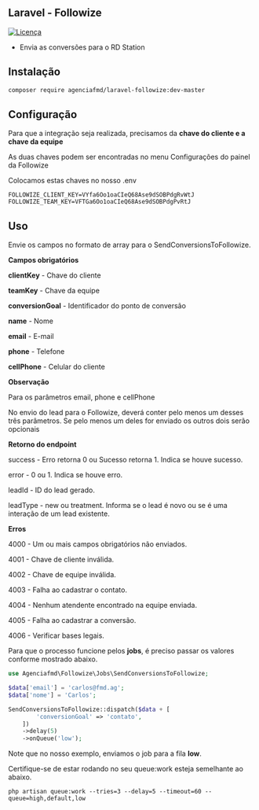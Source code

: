 ## Laravel - Followize

[![Licença](https://img.shields.io/badge/license-MIT-brightgreen.svg?style=flat-square)](LICENSE.md)

- Envia as conversões para o RD Station

## Instalação

```bash
composer require agenciafmd/laravel-followize:dev-master
```

## Configuração

Para que a integração seja realizada, precisamos da **chave do cliente e a chave da equipe**

As duas chaves podem ser encontradas no menu Configurações do painel da Followize


Colocamos estas chaves no nosso .env

```dotenv
FOLLOWIZE_CLIENT_KEY=VYfa6Oo1oaCIeQ68Ase9dSOBPdgRvWtJ
FOLLOWIZE_TEAM_KEY=VFTGa6Oo1oaCIeQ68Ase9dSOBPdgPvRtJ
```

## Uso

Envie os campos no formato de array para o SendConversionsToFollowize.

**Campos obrigatórios**

**clientKey**	-    Chave do cliente

**teamKey**    -     Chave da equipe

**conversionGoal**   -	Identificador do ponto de conversão

**name**	-   Nome

**email**   -   E-mail

**phone**   -  	Telefone

**cellPhone**  -  Celular do cliente


**Observação**

Para os parâmetros email, phone e cellPhone

No envio do lead para o Followize, deverá conter pelo menos um desses três parâmetros. Se pelo menos um deles for enviado os outros dois serão opcionais

**Retorno do endpoint**

success	 - Erro retorna 0 ou Sucesso retorna 1. Indica se houve sucesso.

error  -  0 ou 1. Indica se houve erro.

leadId	-  ID do lead gerado.

leadType -  new ou treatment. Informa se o lead é novo ou se é uma interação de um lead existente.


**Erros**

4000 - Um ou mais campos obrigatórios não enviados.

4001 - Chave de cliente inválida.

4002 - Chave de equipe inválida.

4003 - Falha ao cadastrar o contato.

4004 - Nenhum atendente encontrado na equipe enviada.

4005 - Falha ao cadastrar a conversão.

4006 - Verificar bases legais.

Para que o processo funcione pelos **jobs**, é preciso passar os valores conforme mostrado abaixo.

```php
use Agenciafmd\Followize\Jobs\SendConversionsToFollowize;

$data['email'] = 'carlos@fmd.ag';
$data['nome'] = 'Carlos';

SendConversionsToFollowize::dispatch($data + [
        'conversionGoal' => 'contato',
    ])
    ->delay(5)
    ->onQueue('low');
```

Note que no nosso exemplo, enviamos o job para a fila **low**.

Certifique-se de estar rodando no seu queue:work esteja semelhante ao abaixo.

```shell
php artisan queue:work --tries=3 --delay=5 --timeout=60 --queue=high,default,low
```
